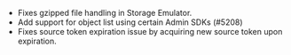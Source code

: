 - Fixes gzipped file handling in Storage Emulator.
- Add support for object list using certain Admin SDKs (#5208)
- Fixes source token expiration issue by acquiring new source token upon expiration.
